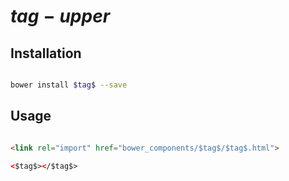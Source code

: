 # $tag-upper$



## Installation

``` bash

bower install $tag$ --save

```

## Usage

```html

<link rel="import" href="bower_components/$tag$/$tag$.html">

<$tag$></$tag$>
```



